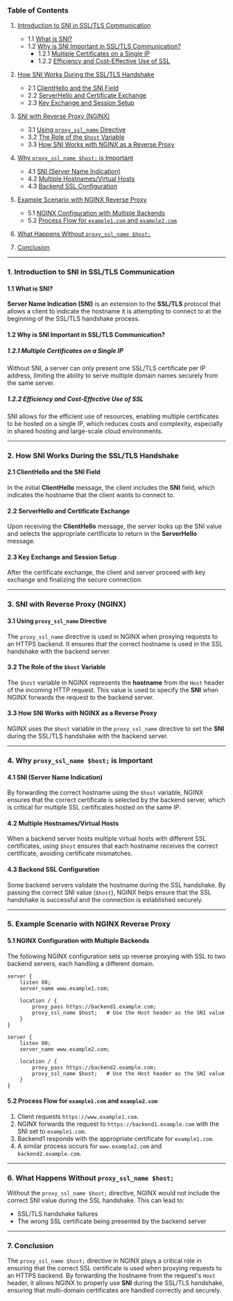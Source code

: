 ### Table of Contents

1. [Introduction to SNI in SSL/TLS Communication](#what-is-sni-and-why-is-it-important-in-ssltls-communication)
   - 1.1 [What is SNI?](#what-is-sni)
   - 1.2 [Why is SNI Important in SSL/TLS Communication?](#why-is-sni-important-in-ssltls-communication)
     - 1.2.1 [Multiple Certificates on a Single IP](#multiple-certificates-on-a-single-ip)
     - 1.2.2 [Efficiency and Cost-Effective Use of SSL](#efficiency-and-cost-effective-use-of-ssl)

2. [How SNI Works During the SSL/TLS Handshake](#how-does-sni-work-during-the-ssltls-handshake-process)
   - 2.1 [ClientHello and the SNI Field](#clienthello-and-the-sni-field)
   - 2.2 [ServerHello and Certificate Exchange](#serverhello-and-certificate-exchange)
   - 2.3 [Key Exchange and Session Setup](#key-exchange-and-session-setup)

3. [SNI with Reverse Proxy (NGINX)](#how-does-sni-function-when-there-is-a-reverse-proxy-such-as-nginx-involved)
   - 3.1 [Using `proxy_ssl_name` Directive](#using-proxy_ssl_name-directive)
   - 3.2 [The Role of the `$host` Variable](#the-role-of-the-host-variable)
   - 3.3 [How SNI Works with NGINX as a Reverse Proxy](#how-sni-works-with-nginx-as-a-reverse-proxy)

4. [Why `proxy_ssl_name $host;` is Important](#why-is-this-important)
   - 4.1 [SNI (Server Name Indication)](#sni-server-name-indication)
   - 4.2 [Multiple Hostnames/Virtual Hosts](#multiple-hostnamesvirtual-hosts)
   - 4.3 [Backend SSL Configuration](#backend-ssl-configuration)

5. [Example Scenario with NGINX Reverse Proxy](#example-scenario)
   - 5.1 [NGINX Configuration with Multiple Backends](#nginx-configuration-with-multiple-backends)
   - 5.2 [Process Flow for `example1.com` and `example2.com`](#process-flow-for-example1com-and-example2com)

6. [What Happens Without `proxy_ssl_name $host;`](#without-proxy_ssl_name-host)
   
7. [Conclusion](#conclusion)

---

### 1. Introduction to SNI in SSL/TLS Communication

#### 1.1 What is SNI?

**Server Name Indication (SNI)** is an extension to the **SSL/TLS** protocol that allows a client to indicate the hostname it is attempting to connect to at the beginning of the SSL/TLS handshake process.

#### 1.2 Why is SNI Important in SSL/TLS Communication?

##### 1.2.1 Multiple Certificates on a Single IP

Without SNI, a server can only present one SSL/TLS certificate per IP address, limiting the ability to serve multiple domain names securely from the same server.

##### 1.2.2 Efficiency and Cost-Effective Use of SSL

SNI allows for the efficient use of resources, enabling multiple certificates to be hosted on a single IP, which reduces costs and complexity, especially in shared hosting and large-scale cloud environments.

---

### 2. How SNI Works During the SSL/TLS Handshake

#### 2.1 ClientHello and the SNI Field

In the initial **ClientHello** message, the client includes the **SNI** field, which indicates the hostname that the client wants to connect to.

#### 2.2 ServerHello and Certificate Exchange

Upon receiving the **ClientHello** message, the server looks up the SNI value and selects the appropriate certificate to return in the **ServerHello** message.

#### 2.3 Key Exchange and Session Setup

After the certificate exchange, the client and server proceed with key exchange and finalizing the secure connection.

---

### 3. SNI with Reverse Proxy (NGINX)

#### 3.1 Using `proxy_ssl_name` Directive

The `proxy_ssl_name` directive is used in NGINX when proxying requests to an HTTPS backend. It ensures that the correct hostname is used in the SSL handshake with the backend server.

#### 3.2 The Role of the `$host` Variable

The `$host` variable in NGINX represents the **hostname** from the `Host` header of the incoming HTTP request. This value is used to specify the **SNI** when NGINX forwards the request to the backend server.

#### 3.3 How SNI Works with NGINX as a Reverse Proxy

NGINX uses the `$host` variable in the `proxy_ssl_name` directive to set the **SNI** during the SSL/TLS handshake with the backend server.

---

### 4. Why `proxy_ssl_name $host;` is Important

#### 4.1 SNI (Server Name Indication)

By forwarding the correct hostname using the `$host` variable, NGINX ensures that the correct certificate is selected by the backend server, which is critical for multiple SSL certificates hosted on the same IP.

#### 4.2 Multiple Hostnames/Virtual Hosts

When a backend server hosts multiple virtual hosts with different SSL certificates, using `$host` ensures that each hostname receives the correct certificate, avoiding certificate mismatches.

#### 4.3 Backend SSL Configuration

Some backend servers validate the hostname during the SSL handshake. By passing the correct SNI value (`$host`), NGINX helps ensure that the SSL handshake is successful and the connection is established securely.

---

### 5. Example Scenario with NGINX Reverse Proxy

#### 5.1 NGINX Configuration with Multiple Backends

The following NGINX configuration sets up reverse proxying with SSL to two backend servers, each handling a different domain.

```nginx
server {
    listen 80;
    server_name www.example1.com;

    location / {
        proxy_pass https://backend1.example.com;
        proxy_ssl_name $host;   # Use the Host header as the SNI value
    }
}

server {
    listen 80;
    server_name www.example2.com;

    location / {
        proxy_pass https://backend2.example.com;
        proxy_ssl_name $host;   # Use the Host header as the SNI value
    }
}
```

#### 5.2 Process Flow for `example1.com` and `example2.com`

1. Client requests `https://www.example1.com`.
2. NGINX forwards the request to `https://backend1.example.com` with the SNI set to `example1.com`.
3. Backend1 responds with the appropriate certificate for `example1.com`.
4. A similar process occurs for `www.example2.com` and `backend2.example.com`.

---

### 6. What Happens Without `proxy_ssl_name $host;`

Without the `proxy_ssl_name $host;` directive, NGINX would not include the correct SNI value during the SSL handshake. This can lead to:

- SSL/TLS handshake failures
- The wrong SSL certificate being presented by the backend server

---

### 7. Conclusion

The `proxy_ssl_name $host;` directive in NGINX plays a critical role in ensuring that the correct SSL certificate is used when proxying requests to an HTTPS backend. By forwarding the hostname from the request's `Host` header, it allows NGINX to properly use **SNI** during the SSL/TLS handshake, ensuring that multi-domain certificates are handled correctly and securely.

